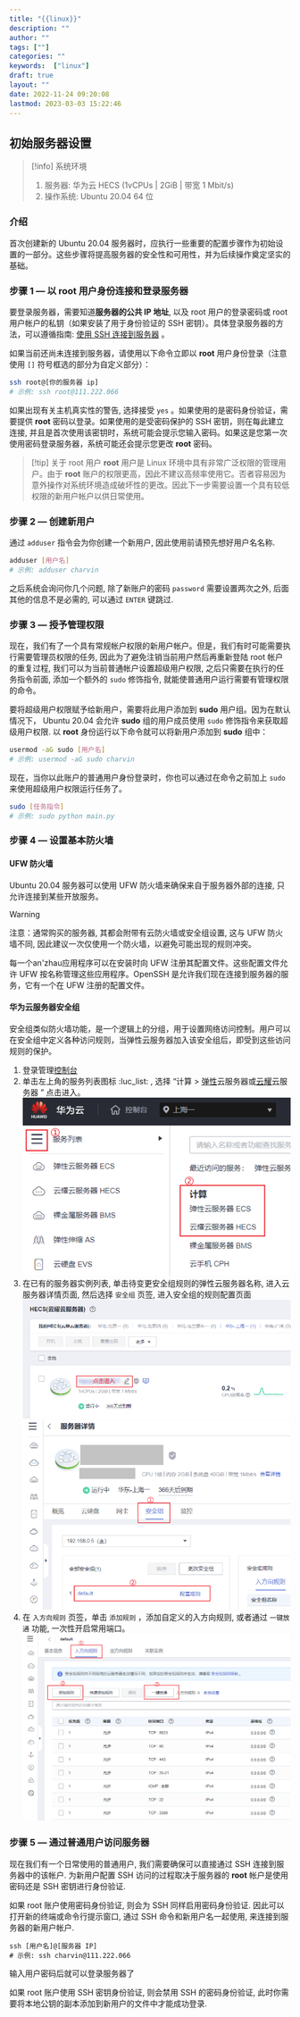 ```yaml
---
title: "{{linux}}"
description: ""
author: ""
tags: [""]
categories: ""
keywords:  ["linux"]
draft: true
layout: ""
date: 2022-11-24 09:20:08
lastmod: 2023-03-03 15:22:46
---
```


## 初始服务器设置

> [!info] 系统环境 
> 1. 服务器: 华为云 HECS (1vCPUs | 2GiB | 带宽 1 Mbit/s)
> 2. 操作系统: Ubuntu 20.04 64 位

### 介绍

首次创建新的 Ubuntu 20.04 服务器时，应执行一些重要的配置步骤作为初始设置的一部分。这些步骤将提高服务器的安全性和可用性，并为后续操作奠定坚实的基础。

### 步骤 1 — 以 root 用户身份连接和登录服务器

要登录服务器，需要知道**服务器的公共 IP 地址**, 以及 root 用户的登录密码或 root 用户帐户的私钥（如果安装了用于身份验证的 SSH 密钥）。具体登录服务器的方法，可以遵循指南: [使用 SSH 连接到服务器](https://docs.digitalocean.com/products/droplets/how-to/connect-with-ssh/) 。

如果当前还尚未连接到服务器，请使用以下命令立即以 **root** 用户身份登录（注意使用 `[]` 符号框选的部分为自定义部分）：
```bash
ssh root@[你的服务器 ip]
# 示例: ssh root@111.222.066
```
如果出现有关主机真实性的警告, 选择接受 `yes` 。如果使用的是密码身份验证，需要提供 **root** 密码以登录。如果使用的是受密码保护的 SSH 密钥，则在每此建立连接, 并且是首次使用该密钥时，系统可能会提示您输入密码。如果这是您第一次使用密码登录服务器，系统可能还会提示您更改 **root** 密码。

> [!tip] 关于 root 用户
> **root** 用户是 Linux 环境中具有非常广泛权限的管理用户。由于 **root** 账户的权限更高，因此不建议高频率使用它。否者容易因为意外操作对系统环境造成破坏性的更改。因此下一步需要设置一个具有较低权限的新用户帐户以供日常使用。

### 步骤 2 — 创建新用户

通过 `adduser` 指令会为你创建一个新用户, 因此使用前请预先想好用户名名称.

```bash
adduser [用户名]
# 示例: adduser charvin
```

之后系统会询问你几个问题, 除了新账户的密码 `password` 需要设置两次之外, 后面其他的信息不是必需的, 可以通过 `ENTER` 键跳过.

### 步骤 3 — 授予管理权限

现在，我们有了一个具有常规帐户权限的新用户帐户。但是，我们有时可能需要执行需要管理员权限的任务, 因此为了避免注销当前用户然后再重新登陆 root 帐户的重复过程, 我们可以为当前普通帐户设置超级用户权限, 之后只需要在执行的任务指令前面, 添加一个额外的 `sudo` 修饰指令, 就能使普通用户运行需要有管理权限的命令。 

要将超级用户权限赋予给新用户，需要将此用户添加到 **sudo** 用户组。因为在默认情况下， Ubuntu 20.04 会允许 **sudo** 组的用户成员使用 `sudo` 修饰指令来获取超级用户权限. 以 **root** 身份运行以下命令就可以将新用户添加到 **sudo** 组中：

```bash
usermod -aG sudo [用户名]
# 示例: usermod -aG sudo charvin
```

现在，当你以此账户的普通用户身份登录时，你也可以通过在命令之前加上 `sudo` 来使用超级用户权限运行任务了。 

```bash
sudo [任务指令]
# 示例: sudo python main.py
```

### 步骤 4 — 设置基本防火墙

#### UFW 防火墙

Ubuntu 20.04 服务器可以使用 UFW 防火墙来确保来自于服务器外部的连接, 只允许连接到某些开放服务。

>[!warning]
> 注意：通常购买的服务器, 其都会附带有云防火墙或安全组设置, 这与 UFW 防火墙不同, 因此建议一次仅使用一个防火墙，以避免可能出现的规则冲突。

每一个an'zhau应用程序可以在安装时向 UFW 注册其配置文件。这些配置文件允许 UFW 按名称管理这些应用程序。OpenSSH 是允许我们现在连接到服务器的服务，它有一个在 UFW 注册的配置文件。


#### 华为云服务器安全组

安全组类似防火墙功能，是一个逻辑上的分组，用于设置网络访问控制。用户可以在安全组中定义各种访问规则，当弹性云服务器加入该安全组后，即受到这些访问规则的保护。

1. 登录管理[控制台](https://console.huaweicloud.com/console/)
2. 单击左上角的服务列表图标 :luc_list: , 选择 “计算 > [弹性](https://console.huaweicloud.com/ecm/)云服务器或[云耀](https://console.huaweicloud.com/lcs/)云服务器 ” 点击进入。![]({8}_linux.assets/image-20230303144234.png)
3. 在已有的服务器实例列表, 单击待变更安全组规则的弹性云服务器名称, 进入云服务器详情页面, 然后选择 `安全组` 页签, 进入安全组的规则配置页面![]({8}_linux.assets/image-20230303144400.png)![]({8}_linux.assets/image-20230303150347.png)
4. 在 `入方向规则` 页签，单击 `添加规则` ，添加自定义的入方向规则, 或者通过 `一键放通` 功能, 一次性开启常用端口。![]({8}_linux.assets/image-20230303150721.png)

### 步骤 5 — 通过普通用户访问服务器

现在我们有一个日常使用的普通用户, 我们需要确保可以直接通过 SSH 连接到服务器中的该帐户. 为新用户配置 SSH 访问的过程取决于服务器的 **root** 帐户是使用密码还是 SSH 密钥进行身份验证.


如果 root 账户使用密码身份验证, 则会为 SSH 同样启用密码身份验证. 因此可以打开新的终端或命令行提示窗口, 通过 SSH 命令和新用户名一起使用, 来连接到服务器的新用户帐户. 
```
ssh [用户名]@[服务器 IP]
# 示例: ssh charvin@111.222.066
```
输入用户密码后就可以登录服务器了

如果 root 账户使用 SSH 密钥身份验证, 则会禁用 SSH 的密码身份验证, 此时你需要将本地公钥的副本添加到新用户的文件中才能成功登录.
